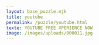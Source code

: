 ```yaml
---
layout: base_puzzle.njk
title: youtube
permalink: /puzzle/youtube.html
texte: YOUTUBE FREE XPERIENCE NOW
image: /images/uploads/000011.jpg
---
```

